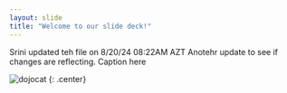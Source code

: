 ```yaml
---
layout: slide
title: "Welcome to our slide deck!"
---
```

Srini updated teh file on 8/20/24 08:22AM AZT 
Anotehr update to see if changes are reflecting.
Caption here

![dojocat](https://octodex.github.com/images/dojocat.jpg)
{: .center}
